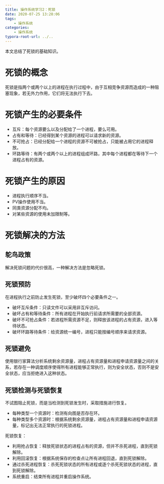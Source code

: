 ```yaml
---
title: 操作系统学习2：死锁
date: 2020-07-25 13:28:06
tags:
	- 操作系统
categories:
	- 操作系统
typora-root-url: ../..
---
```


本文总结了死锁的基础知识。

<!--more-->

# 死锁的概念

死锁是指两个或两个以上的进程在执行过程中，由于互相竞争资源而造成的一种阻塞现象，若无外力作用，它们将无法执行下去。

# 死锁产生的必要条件

- 互斥：每个资源要么以及分配给了一个进程，要么可用。
- 占有和等待：已经得到某个资源的进程可以请求新的资源。
- 不可抢占：已经分配给一个进程的资源不可被抢占，只能被占用它的进程释放。
- 环路等待：有两个或两个以上的进程组成环路，其中每个进程都在等待下一个进程占有的资源。

# 死锁产生的原因

- 进程执行顺序不当。
- PV操作使用不当。
- 同类资源分配不均。
- 对某些资源的使用未加限制等。

# 死锁解决的方法

## 鸵鸟政策

解决死锁问题的代价很高，一种解决方法是忽略死锁。

## 死锁预防

在进程执行之前防止发生死锁，至少破坏四个必要条件之一。

- 破坏互斥条件：只读文件可以采用非互斥访问。
- 破坏占有和等待条件：所有进程在开始执行前请求所需要的全部资源。
- 破坏不可抢占条件：若进程所需资源不足，则释放该进程的占有资源，进入等待状态。
- 破坏环路等待条件：给资源统一编号，进程只能按编号顺序来请求资源。

## 死锁避免

使用银行家算法分析系统剩余资源量，进程占有资源量和进程申请资源量之间的关系，若存在一种调度顺序使得所有进程能够正常执行，则为安全状态，否则不是安全状态，应当拒绝进入这种状态。

## 死锁检测与死锁恢复

不试图阻止死锁，而是当检测到死锁发生时，采取措施进行恢复。

- 每种类型一个资源时：检测有向图是否存在环。
- 每种类型多个资源时：根据系统剩余资源量，进程占有资源量和进程申请资源量，标记出无法正常执行的死锁进程。

死锁恢复：

- 利用抢占恢复：释放死锁状态的进程占有的资源，但并不杀死进程，直到死锁解除。
- 利用回滚恢复：根据系统保存的检查点让所有进程回退，直到死锁解除。
- 通过杀死进程恢复：杀死死锁状态的所有进程或逐个杀死死锁状态的进程，直到死锁解除。
- 系统重启：结束所有进程并重启操作系统。